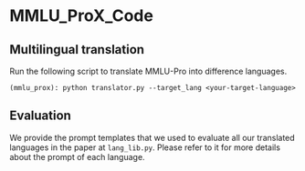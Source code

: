 # MMLU_ProX_Code

## Multilingual translation
Run the following script to translate MMLU-Pro into difference languages.
```
(mmlu_prox): python translator.py --target_lang <your-target-language>
```

## Evaluation
We provide the prompt templates that we used to evaluate all our translated languages in the paper at `lang_lib.py`. 
Please refer to it for more details about the prompt of each language.
